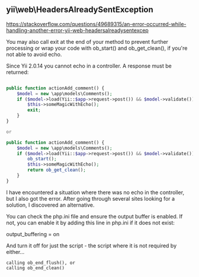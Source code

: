 
yii\web\HeadersAlreadySentException
----

https://stackoverflow.com/questions/49689315/an-error-occurred-while-handling-another-error-yii-web-headersalreadysentexcep

You may also call exit at the end of your method to prevent further processing or wrap your code with ob_start() and ob_get_clean(), if you're not able to avoid echo.

Since Yii 2.0.14 you cannot echo in a controller. A response must be returned:

~~~php

public function actionAdd_comment() {
    $model = new \app\models\Comments();
    if ($model->load(Yii::$app->request->post()) && $model->validate()) {
        $this->someMagicWithEcho();
        exit;
    }
}

or

public function actionAdd_comment() {
    $model = new \app\models\Comments();
    if ($model->load(Yii::$app->request->post()) && $model->validate()) {
        ob_start();
        $this->someMagicWithEcho();
        return ob_get_clean();
    }
}

~~~

 I have encountered a situation where there was no echo in the controller, but I also got the error. After going through several sites looking for a solution, I discovered an alternative.

You can check the php.ini file and ensure the output buffer is enabled. If not, you can enable it by adding this line in php.ini if it does not exist:

output_buffering = on

And turn it off for just the script - the script where it is not required by either...

    calling ob_end_flush(), or
    calling ob_end_clean()
